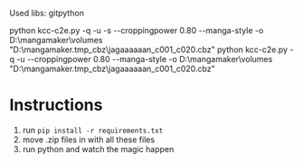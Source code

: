 Used libs:
gitpython


python kcc-c2e.py -q -u -s --croppingpower 0.80 --manga-style -o D:\mangamaker\volumes "D:\mangamaker\.tmp_cbz\jagaaaaaan_c001_c020.cbz"
python kcc-c2e.py -q -u --croppingpower 0.80 --manga-style -o D:\mangamaker\volumes "D:\mangamaker\.tmp_cbz\jagaaaaaan_c001_c020.cbz"

# Instructions
1. run `pip install -r requirements.txt`
2. move .zip files in with all these files
3. run python and watch the magic happen